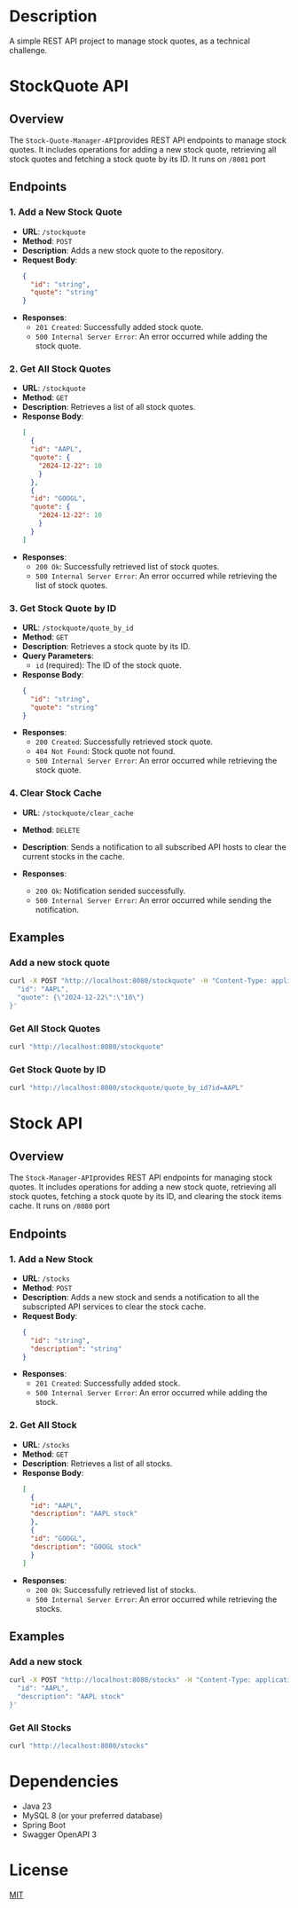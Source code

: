 # Description

A simple REST API project to manage stock quotes, as a technical challenge.

# StockQuote API

## Overview
The `Stock-Quote-Manager-API`provides REST API endpoints to manage stock quotes. It includes operations for adding a new stock quote, retrieving all stock quotes and fetching a stock quote by its ID. It runs on `/8081` port

## Endpoints

### 1. Add a New Stock Quote
- **URL**: `/stockquote`
- **Method**: `POST`
- **Description**: Adds a new stock quote to the repository.
- **Request Body**:
  ```json
  {
    "id": "string",
    "quote": "string"
  }
- **Responses**:
  * `201 Created`: Successfully added stock quote.
  * `500 Internal Server Error`: An error occurred while adding the stock quote.

### 2. Get All Stock Quotes
- **URL**: `/stockquote`
- **Method**: `GET`
- **Description**: Retrieves a list of all stock quotes.
- **Response Body**:
  ```json
  [
    {
    "id": "AAPL",
    "quote": {
      "2024-12-22": 10
      }
    },
    {
    "id": "GOOGL",
    "quote": {
      "2024-12-22": 10
      }
    }
  ]

- **Responses**:
  * `200 Ok`: Successfully retrieved list of stock quotes.
  * `500 Internal Server Error`: An error occurred while retrieving the list of stock quotes.

### 3. Get Stock Quote by ID
- **URL**: `/stockquote/quote_by_id`
- **Method**: `GET`
- **Description**: Retrieves a stock quote by its ID.
- **Query Parameters**: 
  * `id` (required): The ID of the stock quote.
- **Response Body**:
  ```json
  {
    "id": "string",
    "quote": "string"
  }
- **Responses**:
  * `200 Created`: Successfully retrieved stock quote.
  * `404 Not Found`: Stock quote not found.
  * `500 Internal Server Error`: An error occurred while retrieving the stock quote.

### 4. Clear Stock Cache
- **URL**: `/stockquote/clear_cache`
- **Method**: `DELETE`
- **Description**: Sends a notification to all subscribed API hosts to clear the current stocks in the cache.

- **Responses**:
  * `200 Ok`: Notification sended successfully.
  * `500 Internal Server Error`: An error occurred while sending the notification.

## Examples

### Add a new stock quote
```sh
curl -X POST "http://localhost:8080/stockquote" -H "Content-Type: application/json" -d '{
  "id": "AAPL",
  "quote": {\"2024-12-22\":\"10\"}
}'
```

### Get All Stock Quotes
```sh
curl "http://localhost:8080/stockquote"
```

### Get Stock Quote by ID
```sh
curl "http://localhost:8080/stockquote/quote_by_id?id=AAPL"
```

# Stock API

## Overview
The `Stock-Manager-API`provides REST API endpoints for managing stock quotes. It includes operations for adding a new stock quote, retrieving all stock quotes, fetching a stock quote by its ID, and clearing the stock items cache. It runs on `/8080` port

## Endpoints

### 1. Add a New Stock
- **URL**: `/stocks`
- **Method**: `POST`
- **Description**: Adds a new stock and sends a notification to all the subscripted API services to clear the stock cache.
- **Request Body**:
  ```json
  {
    "id": "string",
    "description": "string"
  }
- **Responses**:
  * `201 Created`: Successfully added stock.
  * `500 Internal Server Error`: An error occurred while adding the stock.

### 2. Get All Stock
- **URL**: `/stocks`
- **Method**: `GET`
- **Description**: Retrieves a list of all stocks.
- **Response Body**:
  ```json
  [
    {
    "id": "AAPL",
    "description": "AAPL stock"
    },
    {
    "id": "GOOGL",
    "description": "GOOGL stock"
    }
  ]

- **Responses**:
  * `200 Ok`: Successfully retrieved list of stocks.
  * `500 Internal Server Error`: An error occurred while retrieving the stocks.

## Examples

### Add a new stock
```sh
curl -X POST "http://localhost:8080/stocks" -H "Content-Type: application/json" -d '{
  "id": "AAPL",
  "description": "AAPL stock"
}'
```

### Get All Stocks
```sh
curl "http://localhost:8080/stocks"
```

# Dependencies
* Java 23
* MySQL 8 (or your preferred database)
* Spring Boot
* Swagger OpenAPI 3

# License
[MIT](https://choosealicense.com/licenses/mit/)